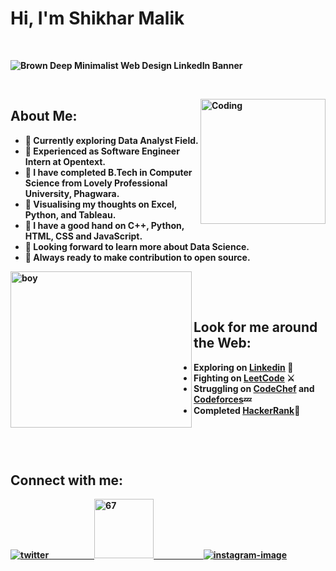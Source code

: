 # <b> Hi, I'm Shikhar Malik  
&nbsp;&nbsp;

![Brown Deep Minimalist Web Design LinkedIn Banner](https://user-images.githubusercontent.com/79395058/167137353-b99ede8a-eeff-4d29-8cf1-d2ca44f2faac.png)


&nbsp;&nbsp;
&nbsp;&nbsp;

<img alt="Coding" src="https://user-images.githubusercontent.com/22797857/90096298-b90f4b00-dd54-11ea-9a31-00ad53f8ec04.gif" align="right" height="200"/>

## <b>About Me:
- 📌 Currently exploring Data Analyst Field. 
- 📌 Experienced as Software Engineer Intern at Opentext.
- 📌 I have completed B.Tech in Computer Science from Lovely Professional University, Phagwara.
- 📌 Visualising my thoughts on Excel, Python, and Tableau.
- 📌 I have a good hand on C++, Python, HTML, CSS and JavaScript.
- 📌 Looking forward to learn more about Data Science.
- 📌 Always ready to make contribution to open source.

&nbsp;
&nbsp;&nbsp;
&nbsp;
<img alt="boy" src="https://media.baamboozle.com/uploads/images/279918/1613711563_131167.gif" align ="left" height="250" width="290"/>
&nbsp;
&nbsp;
&nbsp;

&nbsp;&nbsp;
## <b>Look for me around the Web:
- Exploring on [Linkedin](www.linkedin.com/in/shikharmalik333) 📔
- Fighting on [LeetCode](https://leetcode.com/shikharmalik333/) ⚔️
- Struggling on [CodeChef](https://www.codechef.com/) and [Codeforces](https://www.codechef.com/)💤
- Completed [HackerRank](https://www.hackerrank.com/dashboard)💯
&nbsp;
&nbsp;
&nbsp;&nbsp;
  
&nbsp;&nbsp;
&nbsp;&nbsp;
&nbsp;&nbsp;

&nbsp;&nbsp;
&nbsp;
&nbsp;
&nbsp;

## Connect with me:
<a href="https://twitter.com/malikshikhar25">![twitter](https://user-images.githubusercontent.com/79395058/167778353-45cd5010-c42f-4410-abcb-8d67b06cc786.png)
 &nbsp;&nbsp;&nbsp;&nbsp;&nbsp;&nbsp;
  &nbsp;&nbsp;&nbsp;&nbsp;&nbsp;&nbsp;
&nbsp;&nbsp;&nbsp;&nbsp;&nbsp;&nbsp; <a href="https://www.linkedin.com/in/shikhar-malik-0280691b9/"><img width="95" alt="67" src="https://user-images.githubusercontent.com/79395058/167778634-84dfed5f-5364-404f-9c2a-8f6b14329a42.png">
   &nbsp;&nbsp;&nbsp;&nbsp;&nbsp;&nbsp;
&nbsp;&nbsp;&nbsp;&nbsp;&nbsp;&nbsp;
 &nbsp;&nbsp;&nbsp;&nbsp;&nbsp;&nbsp;&nbsp;&nbsp;&nbsp;<a href="https://www.instagram.com/killershot007/">![instagram-image](https://user-images.githubusercontent.com/79395058/167778713-5e42573e-58db-4ca2-83b5-3ca7efb42bcd.png)

  
